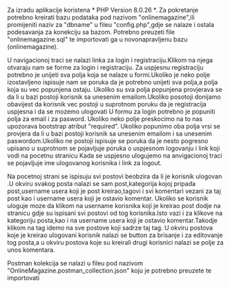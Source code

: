Za izradu aplikacije koristena * PHP Version 8.0.26 *.
Za pokretanje potrebno kreirati bazu podataka pod nazivom "onlinemagazine",ili promijeniti naziv za "dbname" u fileu "config.php",gdje se nalaze i ostala podesavanja za konekciju sa bazom.
Potrebno preuzeti file "onlinemagazine.sql" te importovati ga u novonapravljenu bazu (onlinemagazine).

U navigacionoj traci se nalazi linka za login i registraciju.Klikom na njega otvaraju nam se forme za login i registraciju.
Za uspjesnu registraciju potrebno je unijeti sva polja koja se nalaze u formi.Ukoliko je neko polje izostavljeno ispisuje nam se poruka da je potrebno unijeti sva polja,a polja koja su vec popunjena ostaju.
Ukoliko su sva polja popunjena provjerava se da li u bazi postoji korisnik sa unesenim emailom.Ukoliko posotoji donijamo obavijest da korisnik  vec postoji u suprotnom poruku da je registracija uspjesna i  da se mozemo ulogovati
U formu za login potrebno je popuniti polja za email i za pasword.
Ukoliko neko polje preskocimo na to nas upozorava bootstrap atribut "required".
Ukoliko popunimo oba polja vrsi se provjera da li u bazi postoji korisnik sa unesenim emailom i sa unesenim paswordom.Ukoliko ne postoji ispisuje se poruka da je nesto pogresno upisano u suprotnom se pojavljuje poruka o uspjesnom logovanju i link koji vodi na pocetnu stranicu
Kada se uspjesno ulogujemo na anvigacionoj traci se pojavljuje ime ulogovanog korisnika i link za logout.

Na pocetnoj strani se ispisuju svi postovi beobzira da li je korisnik ulogovan .U okviru svakog posta nalazi se sam post,kategorija kojoj pripada post,username usera koji je post kreirao,tagovi i svi komentari vezani za taj post kao i username usera koji je ostavio komentar.
Ukoliko se korisnik uloguje moze da klikom na username korisnika koji je kreirao post dodje na stranicu gdje su ispisani svi postovi od tog korisnika.Isto vazi i za klikove na kategoriju posta,kao i na username usera koji je ostavio komentar.Takodje klikom na tag idemo na sve postove koji sadrze taj tag.
U okviru postova koje je kreirao ulogovani korisnik nalazi se button za brisanje i za editovanje tog posta,a u okviru postova koje su kreirali drugi korisnici nalazi se polje za unos komentara.

Postman kolekcija se nalazi u fileu pod nazivom "OnlineMagazine.postman_collection.json" koju je potrebno preuzete te importovati
